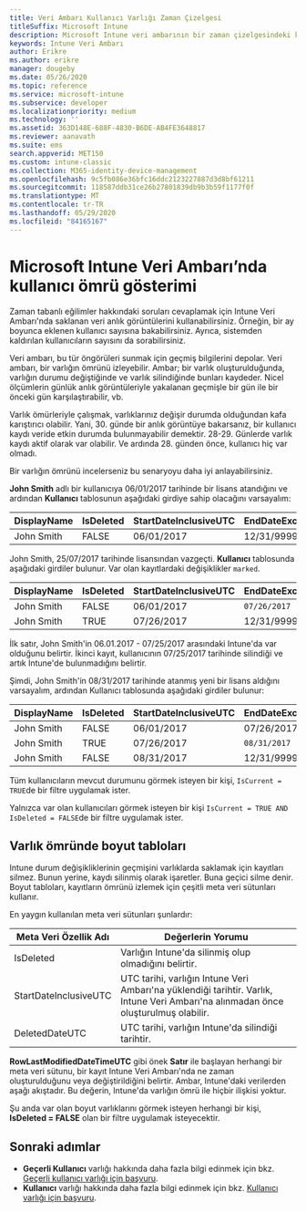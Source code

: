 ```yaml
---
title: Veri Ambarı Kullanıcı Varlığı Zaman Çizelgesi
titleSuffix: Microsoft Intune
description: Microsoft Intune veri ambarının bir zaman çizelgesindeki kullanıcıları nasıl temsil ettiğini öğrenin.
keywords: Intune Veri Ambarı
author: Erikre
ms.author: erikre
manager: dougeby
ms.date: 05/26/2020
ms.topic: reference
ms.service: microsoft-intune
ms.subservice: developer
ms.localizationpriority: medium
ms.technology: ''
ms.assetid: 363D148E-688F-4830-B6DE-AB4FE3648817
ms.reviewer: aanavath
ms.suite: ems
search.appverid: MET150
ms.custom: intune-classic
ms.collection: M365-identity-device-management
ms.openlocfilehash: 9c5fb086e36bfc16ddc2123227887d3d8bf61211
ms.sourcegitcommit: 118587ddb31ce26b27801839db9b3b59f1177f0f
ms.translationtype: MT
ms.contentlocale: tr-TR
ms.lasthandoff: 05/29/2020
ms.locfileid: "84165167"
---
```

# <a name="user-lifetime-representation-in-the-microsoft-intune-data-warehouse"></a>Microsoft Intune Veri Ambarı’nda kullanıcı ömrü gösterimi

Zaman tabanlı eğilimler hakkındaki soruları cevaplamak için Intune Veri Ambarı'nda saklanan veri anlık görüntülerini kullanabilirsiniz. Örneğin, bir ay boyunca eklenen kullanıcı sayısına bakabilirsiniz. Ayrıca, sistemden kaldırılan kullanıcıların sayısını da sorabilirsiniz.

Veri ambarı, bu tür öngörüleri sunmak için geçmiş bilgilerini depolar. Veri ambarı, bir varlığın ömrünü izleyebilir. Ambar; bir varlık oluşturulduğunda, varlığın durumu değiştiğinde ve varlık silindiğinde bunları kaydeder. Nicel ölçümlerin günlük anlık görüntüleriyle yakalanan geçmişle bir gün ile bir önceki gün karşılaştırabilir, vb.

Varlık ömürleriyle çalışmak, varlıklarınız değişir durumda olduğundan kafa karıştırıcı olabilir. Yani, 30. günde bir anlık görüntüye bakarsanız, bir kullanıcı kaydı veride etkin durumda bulunmayabilir demektir. 28-29. Günlerde varlık kaydı aktif olarak var olabilir. Ve ardında 28. günden önce, kullanıcı hiç var olmadı.

Bir varlığın ömrünü incelerseniz bu senaryoyu daha iyi anlayabilirsiniz.

**John Smith** adlı bir kullanıcıya 06/01/2017 tarihinde bir lisans atandığını ve ardından **Kullanıcı** tablosunun aşağıdaki girdiye sahip olacağını varsayalım: 
 
| DisplayName | IsDeleted | StartDateInclusiveUTC | EndDateExclusiveUTC | IsCurrent 
| -- | -- | -- | -- | -- |
| John Smith | FALSE | 06/01/2017 | 12/31/9999 | TRUE
 
John Smith, 25/07/2017 tarihinde lisansından vazgeçti. **Kullanıcı** tablosunda aşağıdaki girdiler bulunur. Var olan kayıtlardaki değişiklikler `marked`. 

| DisplayName | IsDeleted | StartDateInclusiveUTC | EndDateExclusiveUTC | IsCurrent 
| -- | -- | -- | -- | -- |
| John Smith | FALSE | 06/01/2017 | `07/26/2017` | `FALSE` 
| John Smith | TRUE | 07/26/2017 | 12/31/9999 | TRUE 

İlk satır, John Smith'in 06.01.2017 - 07/25/2017 arasındaki Intune'da var olduğunu belirtir. İkinci kayıt, kullanıcının 07/25/2017 tarihinde silindiği ve artık Intune'de bulunmadığını belirtir.

Şimdi, John Smith'in 08/31/2017 tarihinde atanmış yeni bir lisans aldığını varsayalım, ardından Kullanıcı tablosunda aşağıdaki girdiler bulunur:
 
| DisplayName | IsDeleted | StartDateInclusiveUTC | EndDateExclusiveUTC | IsCurrent 
| -- | -- | -- | -- | -- |
| John Smith | FALSE | 06/01/2017 | 07/26/2017 | FALSE 
| John Smith | TRUE | 07/26/2017 | `08/31/2017` | `FALSE` 
| John Smith | FALSE | 08/31/2017 | 12/31/9999 | TRUE 
 
Tüm kullanıcıların mevcut durumunu görmek isteyen bir kişi, `IsCurrent = TRUE`de bir filtre uygulamak ister. 
 
Yalnızca var olan kullanıcıları görmek isteyen bir kişi `IsCurrent = TRUE AND IsDeleted = FALSE`de bir filtre uygulamak ister.

## <a name="dimension-tables-in-the-entity-lifetime"></a>Varlık ömründe boyut tabloları

Intune durum değişikliklerinin geçmişini varlıklarda saklamak için kayıtları silmez. Bunun yerine, kaydı silinmiş olarak işaretler. Buna geçici silme denir. Boyut tabloları, kayıtların ömrünü izlemek için çeşitli meta veri sütunları kullanır. 

En yaygın kullanılan meta veri sütunları şunlardır: 

| Meta Veri Özellik Adı  | Değerlerin Yorumu |
|--|--|
| IsDeleted | Varlığın Intune'da silinmiş olup olmadığını belirtir. |
| StartDateInclusiveUTC  | UTC tarihi, varlığın Intune Veri Ambarı'na yüklendiği tarihtir. Varlık, Intune Veri Ambarı'na alınmadan önce oluşturulmuş olabilir. |
| DeletedDateUTC  | UTC tarihi, varlığın Intune'da silindiği tarihtir. |  

**RowLastModifiedDateTimeUTC** gibi önek **Satır** ile başlayan herhangi bir meta veri sütunu, bir kayıt Intune Veri Ambarı'nda ne zaman oluşturulduğunu veya değiştirildiğini belirtir. Ambar, Intune'daki verilerden aşağı akıştadır. Bu değerin, Intune'da varlığın ömrü ile hiçbir ilişkisi yoktur.  
 
Şu anda var olan boyut varlıklarını görmek isteyen herhangi bir kişi, **IsDeleted = FALSE** olan bir filtre uygulamak isteyecektir.

## <a name="next-steps"></a>Sonraki adımlar

- **Geçerli Kullanıcı** varlığı hakkında daha fazla bilgi edinmek için bkz. [Geçerli kullanıcı varlığı için başvuru](reports-ref-data-model.md).
- **Kullanıcı** varlığı hakkında daha fazla bilgi edinmek için bkz. [Kullanıcı varlığı için başvuru](reports-ref-user.md).
